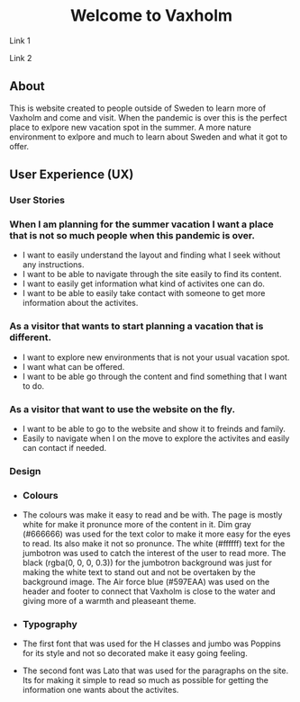 
<h1 align="center">Welcome to Vaxholm</h1>

Link 1

Link 2


## About

This is website created to people outside of Sweden to learn more of Vaxholm and come 
and visit. When the pandemic is over this is the perfect place to exlpore new vacation spot 
in the summer. A more nature environment to exlpore and much to learn about Sweden and what it got to 
offer. 

## User Experience (UX)

### User Stories

 ### When I am planning for the summer vacation I want a place that is not so much people when this pandemic is over.

* I want to easily understand the layout and finding what I seek without any instructions. 
* I want to be able to navigate through the site easily to find its content. 
* I want to easily get information what kind of activites one can do. 
* I want to be able to easily take contact with someone to get more information about the activites. 

### As a visitor that wants to start planning a vacation that is different. 

* I want to explore new environments that is not your usual vacation spot. 
* I want what can be offered. 
* I want to be able go through the content and find something that I want to do. 

### As a visitor that want to use the website on the fly.

* I want to be able to go to the website and show it to freinds and family.
* Easily to navigate when I on the move to explore the activites and easily can contact if needed.

### Design

 - ### Colours 

 - The colours was make it easy to read and be with. The page is mostly white for make it pronunce more of the content in it. 
 Dim gray (#666666) was used for the text color to make it more easy for the eyes to read. Its also make it not so pronunce. 
 The white (#ffffff) text for the jumbotron was used to catch the interest of the user to read more. The black (rgba(0, 0, 0, 0.3)) 
 for the jumbotron background was just for making the white text to stand out and not be overtaken by the background image. 
 The Air force blue (#597EAA) was used on the header and footer to connect that Vaxholm is close to the water and giving more of a warmth and 
 pleaseant theme. 


- ### Typography

- The first font that was used for the H classes and jumbo was Poppins for its style and not so decorated make it easy going feeling. 
- The second font was Lato that was used for the paragraphs on the site. Its for making it simple to read so much as possible for getting the information one wants 
about the activites. 

